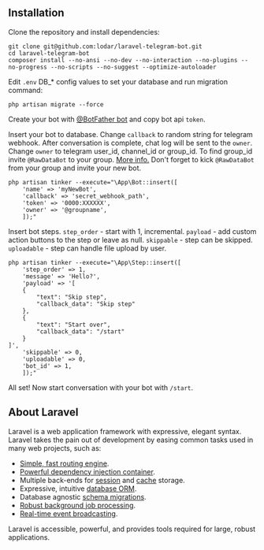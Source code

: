 ## Installation

Clone the repository and install dependencies:

```
git clone git@github.com:lodar/laravel-telegram-bot.git
cd laravel-telegram-bot
composer install --no-ansi --no-dev --no-interaction --no-plugins --no-progress --no-scripts --no-suggest --optimize-autoloader
```


Edit `.env` DB_* config values to set your database and run migration command:

```
php artisan migrate --force
```


Create your bot with [@BotFather bot](https://t.me/BotFather) and copy bot api `token`.

Insert your bot to database. Change `callback` to random string for telegram webhook. 
After conversation is complete, chat log will be sent to the `owner`.
Change `owner` to telegram user_id, channel_id or group_id.
To find group_id invite `@RawDataBot` to your group. [More info.](https://stackoverflow.com/a/46247058)
Don't forget to kick `@RawDataBot` from your group and invite your new bot.

```
php artisan tinker --execute="\App\Bot::insert([ 
    'name' => 'myNewBot', 
    'callback' => 'secret_webhook_path',
    'token' => '0000:XXXXXX',
    'owner' => '@groupname',
    ]);"
```


Insert bot steps. 
`step_order` - start with 1, incremental.
`payload` - add custom action buttons to the step or leave as null.
`skippable` - step can be skipped.
`uploadable` - step can handle file upload by user.

```
php artisan tinker --execute="\App\Step::insert([ 
    'step_order' => 1, 
    'message' => 'Hello?',
    'payload' => '[
    {
        "text": "Skip step",
        "callback_data": "Skip step"
    },
    {
        "text": "Start over",
        "callback_data": "/start"
    }
]', 
    'skippable' => 0, 
    'uploadable' => 0,
    'bot_id' => 1, 
    ]);"
```

All set! Now start conversation with your bot with `/start`.


## About Laravel

Laravel is a web application framework with expressive, elegant syntax. Laravel takes the pain out of development by easing common tasks used in many web projects, such as:

- [Simple, fast routing engine](https://laravel.com/docs/routing).
- [Powerful dependency injection container](https://laravel.com/docs/container).
- Multiple back-ends for [session](https://laravel.com/docs/session) and [cache](https://laravel.com/docs/cache) storage.
- Expressive, intuitive [database ORM](https://laravel.com/docs/eloquent).
- Database agnostic [schema migrations](https://laravel.com/docs/migrations).
- [Robust background job processing](https://laravel.com/docs/queues).
- [Real-time event broadcasting](https://laravel.com/docs/broadcasting).

Laravel is accessible, powerful, and provides tools required for large, robust applications.

